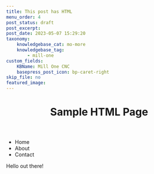 ```yaml
---
title: This post has HTML
menu_order: 4
post_status: draft
post_excerpt: 
post_date: 2023-05-07 15:29:20
taxonomy:
    knowledgebase_cat: mo-more
    knowledgebase_tag:
        - mill-one
custom_fields:
    KBName: Mill One CNC
    basepress_post_icon: bp-caret-right
skip_file: no
featured_image: 
---
```


<script src="https://resources.sienci.com/wp-content/react/wizard.js"></script>
<style>@import url('https://resources.sienci.com/wp-content/react/wizard.css')</style>

<header>
    <h1>Sample HTML Page</h1>
</header>

<nav>
    <ul>
        <li>Home</li>
        <li>About</li>
        <li>Contact</li>
    </ul>
</nav>
<p>Hello out there!</p>
